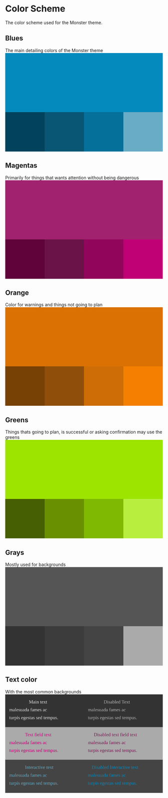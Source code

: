 # Color Scheme

The color scheme used for the Monster theme.

## Blues

The main detailing colors of the Monster theme
![Blue colors used by the Monster theme](./blues.svg)

## Magentas

Primarily for things that wants attention without being dangerous
![Magenta colors used by the Monster theme](./magentas.svg)

## Orange

Color for warnings and things not going to plan
![orange colors used by the Monster theme](./oranges.svg)

## Greens

Things thats going to plan, is successful or asking confirmation may use the greens
![green colors used by the Monster theme](./greens.svg)

## Grays

Mostly used for backgrounds
![gray colors used by the Monster theme](./grays.svg)

## Text color

With the most common backgrounds
![colors used for text in the Monster theme](./text.svg)